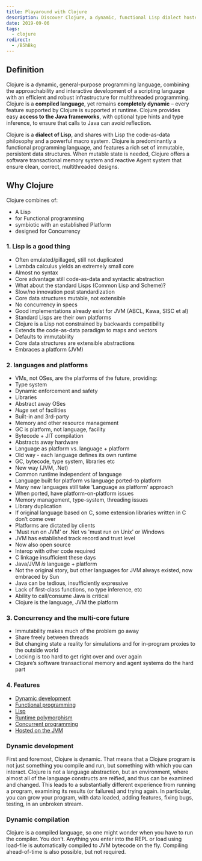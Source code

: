 ```yaml
---
title: Playaround with Clojure
description: Discover Clojure, a dynamic, functional Lisp dialect hosted on the JVM, offering powerful concurrency, immutable data structures, and seamless Java integration for efficient multithreaded programming.
date: 2019-09-06
tags:
  - clojure
redirect:
  - /B5hBkg
---
```


## Definition

Clojure is a dynamic, general-purpose programming language, combining the approachability and interactive development of a scripting language with an efficient and robust infrastructure for multithreaded programming. Clojure is a **compiled language**, yet remains **completely dynamic** – every feature supported by Clojure is supported at runtime. Clojure provides easy **access to the Java frameworks**, with optional type hints and type inference, to ensure that calls to Java can avoid reflection.

Clojure is a **dialect of Lisp**, and shares with Lisp the code-as-data philosophy and a powerful macro system. Clojure is predominantly a functional programming language, and features a rich set of immutable, persistent data structures. When mutable state is needed, Clojure offers a software transactional memory system and reactive Agent system that ensure clean, correct, multithreaded designs.

## Why Clojure

Clojure combines of:

- A Lisp
- for Functional programming
- symbiotic with an established Platform
- designed for Concurrency

### 1. Lisp is a good thing

- Often emulated/pillaged, still not duplicated
- Lambda calculus yields an extremely small core
- Almost no syntax
- Core advantage still code-as-data and syntactic abstraction
- What about the standard Lisps (Common Lisp and Scheme)?
- Slow/no innovation post standardization
- Core data structures mutable, not extensible
- No concurrency in specs
- Good implementations already exist for JVM (ABCL, Kawa, SISC et al)
- Standard Lisps are their own platforms
- Clojure is a Lisp not constrained by backwards compatibility
- Extends the code-as-data paradigm to maps and vectors
- Defaults to immutability
- Core data structures are extensible abstractions
- Embraces a platform (JVM)

### 2. languages and platforms

- VMs, not OSes, are the platforms of the future, providing:
- Type system
- Dynamic enforcement and safety
- Libraries
- Abstract away OSes
- *Huge* set of facilities
- Built-in and 3rd-party
- Memory and other resource management
- GC is platform, not language, facility
- Bytecode + JIT compilation
- Abstracts away hardware
- Language as platform vs. language + platform
- Old way - each language defines its own runtime
- GC, bytecode, type system, libraries etc
- New way (JVM, .Net)
- Common runtime independent of language
- Language built for platform vs language ported-to platform
- Many new languages still take 'Language as platform' approach
- When ported, have platform-on-platform issues
- Memory management, type-system, threading issues
- Library duplication
- If original language based on C, some extension libraries written in C don’t come over
- Platforms are dictated by clients
- 'Must run on JVM' or .Net vs 'must run on Unix' or Windows
- JVM has established track record and trust level
- Now also open source
- Interop with other code required
- C linkage insufficient these days
- Java/JVM *is* language + platform
- Not the original story, but other languages for JVM always existed, now embraced by Sun
- Java can be tedious, insufficiently expressive
- Lack of first-class functions, no type inference, etc
- Ability to call/consume Java is critical
- Clojure is the language, JVM the platform

### 3. Concurrency and the multi-core future

- Immutability makes much of the problem go away
- Share freely between threads
- But changing state a reality for simulations and for in-program proxies to the outside world
- Locking is too hard to get right over and over again
- Clojure’s software transactional memory and agent systems do the hard part

### 4. Features

- [Dynamic development](https://clojure.org/about/dynamic)
- [Functional programming](https://clojure.org/about/functional_programming)
- [Lisp](https://clojure.org/about/lisp)
- [Runtime polymorphism](https://clojure.org/about/runtime_polymorphism)
- [Concurrent programming](https://clojure.org/about/concurrent_programming)
- [Hosted on the JVM](https://clojure.org/about/jvm_hosted)

### Dynamic development

First and foremost, Clojure is dynamic. That means that a Clojure program is not just something you compile and run, but something with which you can interact. Clojure is not a language abstraction, but an environment, where almost all of the language constructs are reified, and thus can be examined and changed. This leads to a substantially different experience from running a program, examining its results (or failures) and trying again. In particular, you can grow your program, with data loaded, adding features, fixing bugs, testing, in an unbroken stream.

### Dynamic compilation

Clojure is a compiled language, so one might wonder when you have to run the compiler. You don’t. Anything you enter into the REPL or load using load-file is automatically compiled to JVM bytecode on the fly. Compiling ahead-of-time is also possible, but not required.
